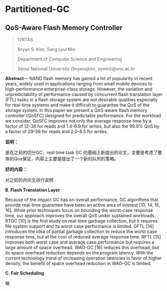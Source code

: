 # Partitioned-GC

## QoS-Aware Flash Memory Controller

> 17RTAS
>
> Bryan S. Kim; Sang Lyul Min 
>
> Department of Computer Science and Engineering 
>
> Seoul National University
> {bryansjkim, symin}@snu.ac.kr 

**Abstract**— NAND flash memory has gained a lot of popularity in recent years, widely used in applications ranging from small mobile devices to high-performance enterprise-class storage. However, the variation and unpredictability of performance caused by concurrent flash translation layer (FTL) tasks in a flash storage system are not desirable qualities especially for real-time systems and make it difficult to guarantee the QoS of the storage system. In this paper we present a QoS-aware flash memory controller (QoSFC) designed for predictable performance. For the workload we consider, QoSFC improves not only the average response time by a factor of 12–38 for reads and 1.4–6.9 for writes, but also the 99.9% QoS by a factor of 29–56 for reads and 2.0–8.5 for writes. 

**说明：**

是在之前的切分GC，real time task GC 的基础上新提出的论文，主要是考虑了整体的Qos保证，内容上主要是提出了一个新的队列的策略。

**好的内容：** 

对之前的内论文进行说明

**B. Flash Translation Layer** 

Because of the impact GC has on overall performance, GC algorithms that provide real-time guarantee have been an active area of interest [10, 14, 15, 16]. While prior techniques focus on bounding the worst-case response time, our approach improves the overall QoS under sustained workloads. RTGC [10] is the first study on real-time garbage collection, but it requires file system support and its worst case performance is limited. GFTL [14] introduces the idea of partial garbage collection to reduce the worst case response time, but at the cost of reduced average response time. RFTL [15] improves both worst case and average case performance but requires a large amount of space overhead. WAO-GC [16] reduces this overhead, but its space overhead reduction depends on the program latency. With the current technology trend of increasing operation latencies in favor of higher density, the benefit of space overhead reduction in WAO-GC is limited. 

**C. Fair Scheduling** 

略